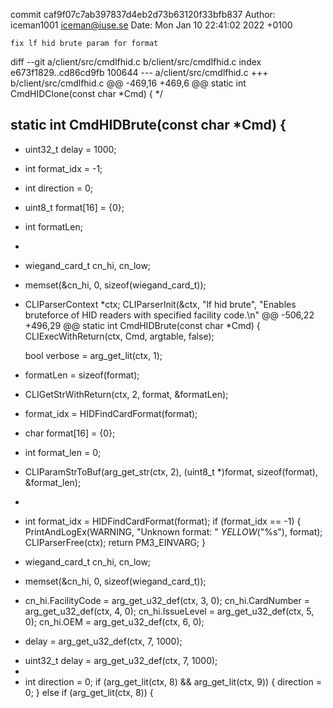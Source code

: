 commit caf9f07c7ab397837d4eb2d73b63120f33bfb837
Author: iceman1001 <iceman@iuse.se>
Date:   Mon Jan 10 22:41:02 2022 +0100

    fix lf hid brute param for format

diff --git a/client/src/cmdlfhid.c b/client/src/cmdlfhid.c
index e673f1829..cd86cd9fb 100644
--- a/client/src/cmdlfhid.c
+++ b/client/src/cmdlfhid.c
@@ -469,16 +469,6 @@ static int CmdHIDClone(const char *Cmd) {
 */
 
 static int CmdHIDBrute(const char *Cmd) {
-
-    uint32_t delay = 1000;
-    int format_idx = -1;
-    int direction = 0;
-    uint8_t format[16] = {0};
-    int formatLen;
-
-    wiegand_card_t cn_hi, cn_low;
-    memset(&cn_hi, 0, sizeof(wiegand_card_t));
-
     CLIParserContext *ctx;
     CLIParserInit(&ctx, "lf hid brute",
                   "Enables bruteforce of HID readers with specified facility code.\n"
@@ -506,22 +496,29 @@ static int CmdHIDBrute(const char *Cmd) {
     CLIExecWithReturn(ctx, Cmd, argtable, false);
 
     bool verbose = arg_get_lit(ctx, 1);
-    formatLen = sizeof(format);
-    CLIGetStrWithReturn(ctx, 2, format, &formatLen);
 
-    format_idx = HIDFindCardFormat(format);
+    char format[16] = {0};
+    int format_len = 0;
+    CLIParamStrToBuf(arg_get_str(ctx, 2), (uint8_t *)format, sizeof(format), &format_len);
+
+    int format_idx = HIDFindCardFormat(format);
     if (format_idx == -1) {
         PrintAndLogEx(WARNING, "Unknown format: " _YELLOW_("%s"), format);
         CLIParserFree(ctx);
         return PM3_EINVARG;
     }
 
+    wiegand_card_t cn_hi, cn_low;
+    memset(&cn_hi, 0, sizeof(wiegand_card_t));
+
     cn_hi.FacilityCode = arg_get_u32_def(ctx, 3, 0);
     cn_hi.CardNumber = arg_get_u32_def(ctx, 4, 0);
     cn_hi.IssueLevel = arg_get_u32_def(ctx, 5, 0);
     cn_hi.OEM = arg_get_u32_def(ctx, 6, 0);
-    delay = arg_get_u32_def(ctx, 7, 1000);
 
+    uint32_t delay = arg_get_u32_def(ctx, 7, 1000);
+
+    int direction = 0;
     if (arg_get_lit(ctx, 8) && arg_get_lit(ctx, 9)) {
         direction = 0;
     } else if (arg_get_lit(ctx, 8)) {
